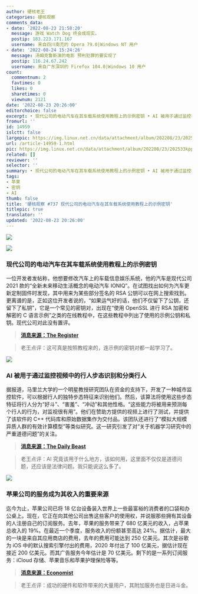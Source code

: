 ```yaml
---
author: 硬核老王
categories: 硬核观察
comments_data:
- date: '2022-08-23 21:58:20'
  message: 游戏 Watch Dog 终会成现实。
  postip: 183.223.171.167
  username: 来自四川南充的 Opera 79.0|Windows NT 用户
- date: '2022-08-24 15:24:26'
  message: 汤姆克鲁斯演的电影 预判犯罪的要实现了
  postip: 116.24.67.242
  username: 来自广东深圳的 Firefox 104.0|Windows 10 用户
count:
  commentnum: 2
  favtimes: 0
  likes: 0
  sharetimes: 0
  viewnum: 2121
date: '2022-08-23 20:26:00'
editorchoice: false
excerpt: • 现代公司的电动汽车在其车载系统使用教程上的示例密钥 • AI 被用于通过监控视频中的行人步态识别和分类行人 • 苹果公司的服务成为其收入的重要来源
fromurl: ''
id: 14959
islctt: false
largepic: https://img.linux.net.cn/data/attachment/album/202208/23/202533kpponmngzoljoe4t.jpg
url: /article-14959-1.html
pic: https://img.linux.net.cn/data/attachment/album/202208/23/202533kpponmngzoljoe4t.jpg.thumb.jpg
related: []
reviewer: ''
selector: ''
summary: • 现代公司的电动汽车在其车载系统使用教程上的示例密钥 • AI 被用于通过监控视频中的行人步态识别和分类行人 • 苹果公司的服务成为其收入的重要来源
tags:
- 苹果
- 密钥
- AI
thumb: false
title: '硬核观察 #737 现代公司的电动汽车在其车载系统使用教程上的示例密钥'
titlepic: true
translator: ''
updated: '2022-08-23 20:26:00'
---
```


![](/data/attachment/album/202208/23/202533kpponmngzoljoe4t.jpg)


![](/data/attachment/album/202208/23/202542ghyyi5013ng0h35l.jpg)


### 现代公司的电动汽车在其车载系统使用教程上的示例密钥


一位开发者发帖称，他想要修改汽车上的车载信息娱乐系统，他的汽车是现代公司 2021 款的“全新未来移动生活概念的电动汽车 IONIQ”。在试图找出如何为汽车更新定制固件时发现，其中用来为某些部分签名的 RSA 公钥可以在网上搜索找到。更离谱的是，正如这位开发者说的，“如果运气好的话，他们不仅留下了公钥，还留下了私钥”，它是一个常见的密钥对，出现在“使用 OpenSSL 进行 RSA 加密和解密的 C 语言示例”之类的在线教程中，在这些教程中列出了使用的示例公钥和私钥。现代公司对此没有置评。



> 
> **[消息来源：The Register](https://www.theregister.com/2022/08/17/software_developer_cracks_hyundai_encryption/)**
> 
> 
> 



> 
> 老王点评：这可真是按照教程来的，连示例的密钥对都一起学习了。
> 
> 
> 


![](/data/attachment/album/202208/23/202553q5sssijqn2ss80gj.jpg)


### AI 被用于通过监控视频中的行人步态识别和分类行人


据报道，马里兰大学的一个明星教授研究团队在资金的支持下，开发了一种城市监控软件，可以根据行人的独特步态特征来识别他们。然后，该算法将使用这些步态特征将行人分为“好斗”、“害羞”、“冲动”和其他性格。“这些能力将被用来预测每个行人的行为，对监视很有用”。他们在赞助方提供的视频上进行了测试，并提供了该软件的 C++ 代码库和原始数据集作为交付品。该团队还进行了“模拟大规模异质人群的有效计算模型”等类似研究。这一研究引发了对“关于机器学习研究中的严重道德问题”的关注。



> 
> **[消息来源：The Daily Beast](https://www.thedailybeast.com/university-of-maryland-professor-dinesh-manocha-built-surveillance-machine-for-chinas-alibaba)**
> 
> 
> 



> 
> 老王点评：AI 究竟该用于什么地方，该如何用，这里面不仅仅是道德问题，还应该是法律问题。我只能说这么多了。
> 
> 
> 


![](/data/attachment/album/202208/23/202607w31l1fe2ud6w4g1z.jpg)


### 苹果公司的服务成为其收入的重要来源


迄今为止，苹果公司已将 18 亿台设备装入世界上一些最富裕的消费者的口袋和办公桌上。现在，它正在向其他公司出售这些客户的使用权，并说服那些拥有其设备的人注册自己的订阅服务。去年，苹果的服务带来了 680 亿美元的收入，占苹果总收入的 19%。在最近一个季度，服务收入的份额甚至高达 24%。据估计，最大的一块是来自其应用商店的费用，去年的费用可能达到 250 亿美元。其次是谷歌为 iOS 中的默认搜索引擎付出的费用，2020 年付出了 100 亿美元，据估计现在接近 200 亿美元。而其广告服务今年估计是 70 亿美元。剩下的是一系列订阅服务：iCloud 存储、苹果音乐和苹果护理保险等等。



> 
> **[消息来源：Economist](https://www.economist.com/business/2022/07/31/apple-already-sold-everyone-an-iphone-now-what)**
> 
> 
> 



> 
> 老王点评：成功的硬件和软件带来的大量用户，其附加服务也是日进斗金。
> 
> 
>